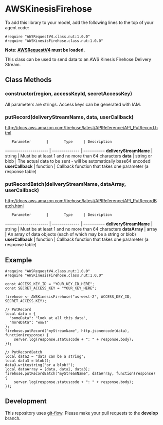 # AWSKinesisFirehose

To add this library to your model, add the following lines to the top of your agent code:

```
#require "AWSRequestV4.class.nut:1.0.0"
#require "AWSKinesisFirehose.class.nut:1.0.0"
```

**Note: [AWSRequestV4](https://github.com/electricimp/AWSRequestV4/) must be loaded.**

This class can be used to send data to an AWS Kinesis Firehose Delivery Stream.

## Class Methods

### constructor(region, accessKeyId, secretAccessKey)

All parameters are strings. Access keys can be generated with IAM.

### putRecord(deliveryStreamName, data, userCallback)

http://docs.aws.amazon.com/firehose/latest/APIReference/API_PutRecord.html

       Parameter       |       Type     | Description
---------------------- | -------------- | -----------
**deliveryStreamName** | string         | Must be at least 1 and no more than 64 characters
**data**               | string or blob | The actual data to be sent - will be automatically base64 encoded
**userCallback**       | function       | Callback function that takes one parameter (a response table)

### putRecordBatch(deliveryStreamName, dataArray, userCallback)

http://docs.aws.amazon.com/firehose/latest/APIReference/API_PutRecordBatch.html

       Parameter       |       Type     | Description
---------------------- | -------------- | -----------
**deliveryStreamName** | string         | Must be at least 1 and no more than 64 characters
**dataArray**          | array          | An array of data objects (each of which may be a string or blob)
**userCallback**       | function       | Callback function that takes one parameter (a response table)

## Example

```squirrel
#require "AWSRequestV4.class.nut:1.0.0"
#require "AWSKinesisFirehose.class.nut:1.0.0"

const ACCESS_KEY_ID = "YOUR_KEY_ID_HERE";
const SECRET_ACCESS_KEY = "YOUR_KEY_HERE";

firehose <- AWSKinesisFirehose("us-west-2", ACCESS_KEY_ID, SECRET_ACCESS_KEY);

// PutRecord
local data = {
  "someData": "look at all this data",
  "moreData": "wow!"
};
firehose.putRecord("myStreamName", http.jsonencode(data), function(response) {
    server.log(response.statuscode + ": " + response.body);
});

// PutRecordBatch
local data2 = "data can be a string";
local data3 = blob();
data3.writestring("or a blob!");
local dataArray = [data, data2, data3];
firehose.putRecordBatch("myStreamName", dataArray, function(response) {
    server.log(response.statuscode + ": " + response.body);
});
```

## Development

This repository uses [git-flow](http://jeffkreeftmeijer.com/2010/why-arent-you-using-git-flow/).
Please make your pull requests to the __develop__ branch.